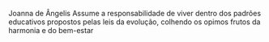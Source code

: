 Joanna de Ângelis
Assume a responsabilidade de viver dentro dos padrões educativos propostos pelas leis da evolução, colhendo os opimos frutos da harmonia e do bem-estar
